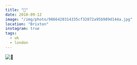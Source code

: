 ```yaml
---
title: "🚥"
date: 2018-09-12
image: "/img/photo/9866420314335cf32872a95b989d144a.jpg"
location: "Brixton"
instagram: true
tags:
  - uk
  - london
---
```


![🚥](/img/photo/9866420314335cf32872a95b989d144a.jpg)
